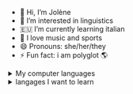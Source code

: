 - 👋 Hi, I’m Jolène
- 📘 I’m interested in linguistics
- 🇪🇺 I’m currently learning italian
- 🎼 I love music and sports
- 😄 Pronouns: she/her/they
- ⚡ Fun fact: i am polyglot 🌎


<details>

<summary>My computer languages</summary>

- python 🐍

</details>
<details>
<summary> langages I want to learn</summary>
 - Javascript ☕
 - HTML 🤖
- Prolog 📑
</details>

